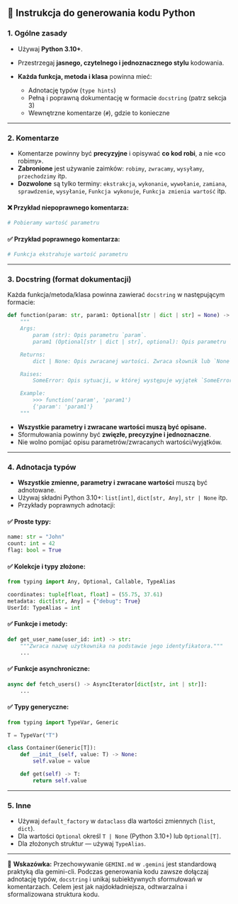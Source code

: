 ## 📘 Instrukcja do generowania kodu Python

### 1. Ogólne zasady

* Używaj **Python 3.10+**.
* Przestrzegaj **jasnego, czytelnego i jednoznacznego stylu** kodowania.
* **Każda funkcja, metoda i klasa** powinna mieć:

  * Adnotację typów (`type hints`)
  * Pełną i poprawną dokumentację w formacie `docstring` (patrz sekcja 3)
  * Wewnętrzne komentarze (`#`), gdzie to konieczne

---

### 2. Komentarze

* Komentarze powinny być **precyzyjne** i opisywać **co kod robi**, a nie «co robimy».
* **Zabronione** jest używanie zaimków: `robimy`, `zwracamy`, `wysyłamy`, `przechodzimy` itp.
* **Dozwolone** są tylko terminy: `ekstrakcja`, `wykonanie`, `wywołanie`, `zamiana`, `sprawdzenie`, `wysyłanie`, `Funkcja wykonuje`, `Funkcja zmienia wartość` itp.

#### ❌ Przykład niepoprawnego komentarza:

```python
# Pobieramy wartość parametru
```

#### ✅ Przykład poprawnego komentarza:

```python
# Funkcja ekstrahuje wartość parametru
```

---

### 3. Docstring (format dokumentacji)

Każda funkcja/metoda/klasa powinna zawierać `docstring` w następującym formacie:

```python
def function(param: str, param1: Optional[str | dict | str] = None) -> dict | None:
    """
    Args:
        param (str): Opis parametru `param`.
        param1 (Optional[str | dict | str], optional): Opis parametru `param1`. Domyślnie `None`.

    Returns:
        dict | None: Opis zwracanej wartości. Zwraca słownik lub `None`.

    Raises:
        SomeError: Opis sytuacji, w której występuje wyjątek `SomeError`.

    Example:
        >>> function('param', 'param1')
        {'param': 'param1'}
    """
```

* **Wszystkie parametry i zwracane wartości muszą być opisane.**
* Sformułowania powinny być **zwięzłe, precyzyjne i jednoznaczne**.
* Nie wolno pomijać opisu parametrów/zwracanych wartości/wyjątków.

---

### 4. Adnotacja typów

* **Wszystkie zmienne, parametry i zwracane wartości** muszą być adnotowane.
* Używaj składni Python 3.10+: `list[int]`, `dict[str, Any]`, `str | None` itp.
* Przykłady poprawnych adnotacji:

#### ✅ Proste typy:

```python
name: str = "John"
count: int = 42
flag: bool = True
```

#### ✅ Kolekcje i typy złożone:

```python
from typing import Any, Optional, Callable, TypeAlias

coordinates: tuple[float, float] = (55.75, 37.61)
metadata: dict[str, Any] = {"debug": True}
UserId: TypeAlias = int
```

#### ✅ Funkcje i metody:

```python
def get_user_name(user_id: int) -> str:
    """Zwraca nazwę użytkownika na podstawie jego identyfikatora."""
    ...
```

#### ✅ Funkcje asynchroniczne:

```python
async def fetch_users() -> AsyncIterator[dict[str, int | str]]:
    ...
```

#### ✅ Typy generyczne:

```python
from typing import TypeVar, Generic

T = TypeVar("T")

class Container(Generic[T]):
    def __init__(self, value: T) -> None:
        self.value = value

    def get(self) -> T:
        return self.value
```

---

### 5. Inne

* Używaj `default_factory` w `dataclass` dla wartości zmiennych (`list`, `dict`).
* Dla wartości `Optional` określ `T | None` (Python 3.10+) lub `Optional[T]`.
* Dla złożonych struktur — używaj `TypeAlias`.

---

📌 **Wskazówka:** Przechowywanie `GEMINI.md` w `.gemini` jest standardową praktyką dla gemini-cli. Podczas generowania kodu zawsze dołączaj adnotację typów, `docstring` i unikaj subiektywnych sformułowań w komentarzach. Celem jest jak najdokładniejsza, odtwarzalna i sformalizowana struktura kodu.